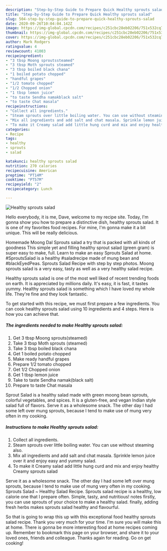 ```yaml
---
description: "Step-by-Step Guide to Prepare Quick Healthy sprouts salad"
title: "Step-by-Step Guide to Prepare Quick Healthy sprouts salad"
slug: 504-step-by-step-guide-to-prepare-quick-healthy-sprouts-salad
date: 2020-09-26T10:04:04.142Z
image: https://img-global.cpcdn.com/recipes/c251cbc28eb02206/751x532cq70/healthy-sprouts-salad-recipe-main-photo.jpg
thumbnail: https://img-global.cpcdn.com/recipes/c251cbc28eb02206/751x532cq70/healthy-sprouts-salad-recipe-main-photo.jpg
cover: https://img-global.cpcdn.com/recipes/c251cbc28eb02206/751x532cq70/healthy-sprouts-salad-recipe-main-photo.jpg
author: Mark Rodgers
ratingvalue: 4
reviewcount: 41003
recipeingredient:
- "3 tbsp Moong sproutssteamed"
- "3 tbsp Moth sprouts steamed"
- "3 tbsp boiled black chana"
- "1 boiled potato chopped"
- "handful grapes"
- "1/2 tomato chopped"
- "1/2 Chopped onion"
- "1 tbsp lemon juice"
- "to taste Sendha namakblack salt"
- "to taste Chat masala"
recipeinstructions:
- "Collect all ingredients."
- "Steam sprouts over little boiling water. You can use without steaming also."
- "Mix all ingredients and add salt and chat masala. Sprinkle lemon juice over it and enjoy easy and yummy salad."
- "To make it Creamy salad add little hung curd and mix and enjoy healthy Creamy sprouts salad"
categories:
- Recipe
tags:
- healthy
- sprouts
- salad

katakunci: healthy sprouts salad 
nutrition: 270 calories
recipecuisine: American
preptime: "PT14M"
cooktime: "PT57M"
recipeyield: "2"
recipecategory: Lunch

---
```



![Healthy sprouts salad](https://img-global.cpcdn.com/recipes/c251cbc28eb02206/751x532cq70/healthy-sprouts-salad-recipe-main-photo.jpg)

Hello everybody, it is me, Dave, welcome to my recipe site. Today, I'm gonna show you how to prepare a distinctive dish, healthy sprouts salad. It is one of my favorites food recipes. For mine, I'm gonna make it a bit unique. This will be really delicious.

Homemade Moong Dal Sprouts salad a try that is packed with all kinds of goodness This simple yet and filling healthy sprout salad (green gram) is super easy to make, full. Learn to make an easy Sprouts Salad at home. #SproutsSalad is a healthy #saladrecipe made of mung bean and #blackEyedPeas. Sprouts Salad Recipe with step by step photos. Moong sprouts salad is a very easy, tasty as well as a very healthy salad recipe.

Healthy sprouts salad is one of the most well liked of recent trending foods on earth. It is appreciated by millions daily. It's easy, it is fast, it tastes yummy. Healthy sprouts salad is something which I have loved my whole life. They're fine and they look fantastic.


To get started with this recipe, we must first prepare a few ingredients. You can cook healthy sprouts salad using 10 ingredients and 4 steps. Here is how you can achieve that.

<!--inarticleads1-->

##### The ingredients needed to make Healthy sprouts salad:

1. Get 3 tbsp Moong sprouts(steamed)
1. Take 3 tbsp Moth sprouts (steamed)
1. Take 3 tbsp boiled black chana
1. Get 1 boiled potato chopped
1. Make ready handful grapes
1. Prepare 1/2 tomato chopped
1. Get 1/2 Chopped onion
1. Get 1 tbsp lemon juice
1. Take to taste Sendha namak(black salt)
1. Prepare to taste Chat masala


Sprout Salad is a healthy salad made with green moong bean sprouts, colorful vegetables, and spices. It is a gluten-free, and vegan Indian style salad full of flavors. Serve it as a wholesome snack. The other day I had some left over mung sprouts, because I tend to make use of mung very often in my cooking. 

<!--inarticleads2-->

##### Instructions to make Healthy sprouts salad:

1. Collect all ingredients.
1. Steam sprouts over little boiling water. You can use without steaming also.
1. Mix all ingredients and add salt and chat masala. Sprinkle lemon juice over it and enjoy easy and yummy salad.
1. To make it Creamy salad add little hung curd and mix and enjoy healthy Creamy sprouts salad


Serve it as a wholesome snack. The other day I had some left over mung sprouts, because I tend to make use of mung very often in my cooking. Sprouts Salad ~ Healthy Salad Recipe. Sprouts salad recipe is a healthy, low calorie one that I prepare often. Simple, tasty, and nutritious! notes firstly, you can use sprouts of your choice to make a healthy salad. finally, adding fresh herbs makes sprouts salad healthy and flavourful. 

So that is going to wrap this up with this exceptional food healthy sprouts salad recipe. Thank you very much for your time. I'm sure you will make this at home. There is gonna be more interesting food at home recipes coming up. Remember to bookmark this page on your browser, and share it to your loved ones, friends and colleague. Thanks again for reading. Go on get cooking!

